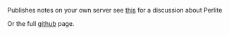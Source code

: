 Publishes notes on your own server see [this](https://forum.obsidian.md/t/perlite-publish-your-notes-to-your-own-web-server/21712/13) for a discussion about Perlite

Or the full [github](https://github.com/secure-77/Perlite) page.